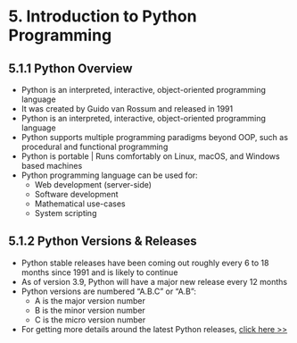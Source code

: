 # 5. Introduction to Python Programming

## 5.1.1 Python Overview
   - Python is an interpreted, interactive, object-oriented programming language
   - It was created by Guido van Rossum and released in 1991
   - Python is an interpreted, interactive, object-oriented programming language
   - Python supports multiple programming paradigms beyond OOP, such as procedural and functional programming
   - Python is portable | Runs comfortably on Linux, macOS, and Windows based machines
   - Python programming language can be used for:
     - Web development (server-side)
     - Software development
     - Mathematical use-cases
     - System scripting

## 5.1.2 Python Versions & Releases
   - Python stable releases have been coming out roughly every 6 to 18 months since 1991 and is likely to continue
   - As of version 3.9, Python will have a major new release every 12 months
   - Python versions are numbered “A.B.C” or “A.B”:
     - A is the major version number
     - B is the minor version number 
     - C is the micro version number
   - For getting more details around the latest Python releases, [click here >>](https://www.python.org/downloads/) 

   

